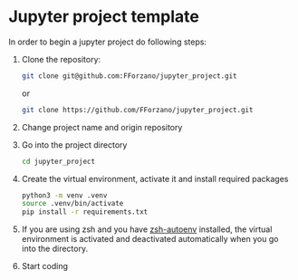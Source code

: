 # Jupyter project template
In order to begin a jupyter project do following steps:

1. Clone the repository:
    ```bash
    git clone git@github.com:FForzano/jupyter_project.git
    ```
    or 
    ```bash
    git clone https://github.com/FForzano/jupyter_project.git
    ```

2. Change project name and origin repository
3. Go into the project directory
    ```bash
   cd jupyter_project
   ````
4. Create the virtual environment, activate it and install required packages
    ```bash
    python3 -m venv .venv
    source .venv/bin/activate
    pip install -r requirements.txt
    ```
5. If you are using zsh and you have
   [zsh-autoenv](https://github.com/Tarrasch/zsh-autoenv) installed, the virtual
   environment is activated and deactivated automatically when you go into the
   directory.
6. Start coding